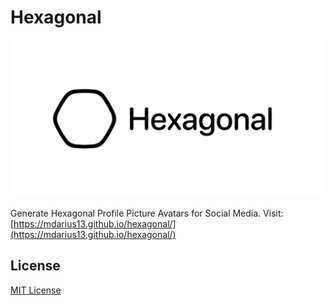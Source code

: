 # Hexagonal
<p align="left">
    <img src="Assets/Banner/Banner.png" alt="Hexagonal Logo"/>
</p>

Generate Hexagonal Profile Picture Avatars for Social Media.
Visit: [https://mdarius13.github.io/hexagonal/](https://mdarius13.github.io/hexagonal/)

## License
[MIT License](LICENSE)